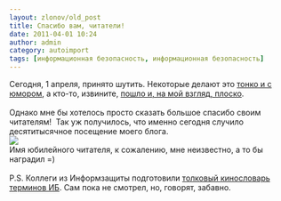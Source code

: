 ```yaml
---
layout: zlonov/old_post
title: Спасибо вам, читатели!
date: 2011-04-01 10:24
author: admin
category: autoimport
tags: [информационная безопасность, информационная безопасность]
---
```

<div dir="ltr" trbidi="on">Сегодня, 1 апреля, принято шутить. Некоторые делают это <a href="http://lukatsky.blogspot.com/2011/04/blog-post.html">тонко и с юмором</a>, а кто-то, извините, <a href="http://s3r.ru/31/03/2011/novosti/v-moskve-proshel-massovyiy-miting-v-zashhitu-biometricheskih-personalnyih-dannyih/">пошло и, на мой взгляд, плоско</a>.<br /><a name="more"></a><br />Однако мне бы хотелось просто сказать большое спасибо своим читателям!  Так уж получилось, что именно сегодня случило десятитысячное посещение моего блога.<br /><div><a href="http://1.bp.blogspot.com/-1hIJ8VqAzGw/TZV7kmbE7NI/AAAAAAAAAF4/jNH80T5mMOQ/s1600/10008.png" imageanchor="1"><img border="0" src="https://1.bp.blogspot.com/-1hIJ8VqAzGw/TZV7kmbE7NI/AAAAAAAAAF4/jNH80T5mMOQ/s1600/10008.png"/></a></div>Имя юбилейного читателя, к сожалению, мне неизвестно, а то бы наградил =)<br /><br />P.S. Коллеги из Информзащиты подготовили <a href="http://www.1tv.infosec.ru/fun/IS-movie-wiki">толковый кинословарь терминов ИБ</a>. Сам пока не смотрел, но, говорят, забавно.</div>
